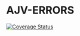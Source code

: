 # AJV-ERRORS
[![Coverage Status](https://coveralls.io/repos/github/nguyen-bc/ajv-errors/badge.svg?branch=master)](https://coveralls.io/github/nguyen-bc/ajv-errors?branch=master)